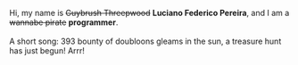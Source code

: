 Hi, my name is ~~Guybrush Threepwood~~ **Luciano Federico Pereira**, and I am a ~~wannabe pirate~~ **programmer**.<br><br>A short song: 393 bounty of doubloons gleams in the sun, a treasure hunt has just begun! Arrr!
